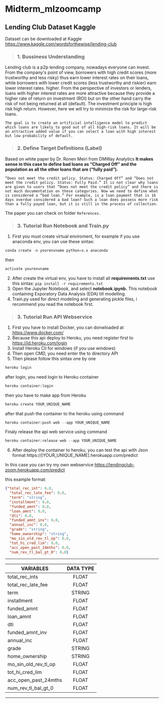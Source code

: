 # Midterm_mlzoomcamp
## Lending Club Dataset Kaggle
Dataset can be downloaded at Kaggle https://www.kaggle.com/wordsforthewise/lending-club

> ### 1. Bussiness Understanding
Lending club is a p2p lending company, nowadays everyone can invest. From the company's point of view, borrowers with high credit scores (more trustworthy and less risky) thus earn lower interest rates on their loans, while borrowers with lower credit scores (less trustworthy and riskier) earn lower interest rates. higher. From the perspective of investors or lenders, loans with higher interest rates are more attractive because they provide a higher rate of return on investment (ROI) but on the other hand carry the risk of not being returned at all (default). The investment principle is high risk high return. However, here we will try to minimize the risk for large-risk loans. 

```The goal is to create an artificial intelligence model to predict which loans are likely to good out of all high-risk loans. It will be an attractive added value if you can select a loan with high interest but low probability of default.```


> ### 2. Define Target Definitions (Label)
Based on white paper by Dr. Ronen Meiri from DMWay Analytics **It makes sense in this case to define bad loans as “Charged Off” and the population as all the other loans that are (“fully paid”).**

```“Does not meet the credit policy. Status: Charged Off” and “Does not meet the credit policy. Status: Fully Paid.” It is not clear why loans are given to users that “Does not meet the credit policy” and there is not much documentation on these categories. Now we need to define what is considered a “bad loan.” For example, is a loan payment that is 16 days overdue considered a bad loan? Such a loan does possess more risk than a fully payed loan, but it is still in the process of collection.```

The paper you can check on folder ```References.```

> ### 3. Tutorial Run Notebook and Train.py
1. First you must create virtual enviroment, for example if you use anaconda env, you can use these sintax: 
```python
conda create -n yourenvname python=x.x anaconda
``` 
then 
```python
activate yourenvname
```
2. After create the virtual env, you have to install all **requirements.txt** use this sintax: ```pip install -r requirements.txt```
3. Open the Jupyter Notebook, and select **notebook.ipynb.** This notebook containing Exporatory Data Analysis (EDA) till modelling.
4. Train.py used for direct modeling and generating pickle files, i recommend you read the notebook first.

> ### 3. Tutorial Run API Webservice
1. First you have to install Docker, you can donwloaded at https://www.docker.com/
2. Because this api deploy to Heroku, you need register first to https://id.heroku.com/login
3. Install Heroku Cli for windows (if you use windows)
4. Then open CMD, you need enter the to directory API
5. Then please follow this sintax one by one
```python
heroku login
```
after login, you need login to Heroku container
```python
heroku container:login
```
then you have to make app from Heroku
```python
heroku create YOUR_UNIQUE_NAME
```
after that push the container to the heroku using command
```python
heroku container:push web --app YOUR_UNIQUE_NAME
```
Finaly release the api web service using command
```python
heroku container:release web --app YOUR_UNIQUE_NAME
```
6. After deploy the container to heroku, you can test the api with Json format
https://[YOUR_UNIQUE_NAME].herokuapp.com/predict

In this case you can try my own webservice
https://lendingclub-zoom.herokuapp.com/predict

this example format:
```JSON
{"total_rec_int": 0.0,
  "total_rec_late_fee": 0.0,
  "term": "string",
  "installment": 0.0,
  "funded_amnt": 0.0,
  "loan_amnt": 0.0,
  "dti": 0.0,
  "funded_amnt_inv": 0.0,
  "annual_inc": 0.0,
  "grade": "string",
  "home_ownership": "string",
  "mo_sin_old_rev_tl_op": 0.0,
  "tot_hi_cred_lim": 0.0,
  "acc_open_past_24mths": 0.0,
  "num_rev_tl_bal_gt_0": 0.0}
  ```
___

| VARIABLES        | DATA TYPE           |
| ------------- |:-------------:| 
| total_rec_ints      | FLOAT | 
| total_rec_late_fee      | FLOAT      |
| term | STRING      | 
| installment | FLOAT |
| funded_amnt | FLOAT |
| loan_amnt | FLOAT |
| dti | FLOAT |
| funded_amnt_inv | FLOAT |
| annual_inc | FLOAT |
| grade | STRING |
| home_ownership | STRING |
| mo_sin_old_rev_tl_op | FLOAT |
| tot_hi_cred_lim | FLOAT |
| acc_open_past_24mths | FLOAT |
| num_rev_tl_bal_gt_0 | FLOAT |

___
